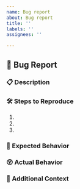```yaml
---
name: Bug report
about: Bug report
title: ''
labels: ''
assignees: ''

---
```


## 🐛 Bug Report

### 📋 Description
<!-- A clear and concise description of the bug. -->

### 🛠 Steps to Reproduce
1. <!-- Step 1 -->
2. <!-- Step 2 -->
3. <!-- Step 3 -->

### 🤔 Expected Behavior
<!-- What you expected to happen. -->

### 😵 Actual Behavior
<!-- What actually happened. -->

### 🔗 Additional Context
<!-- Add any other context about the problem here. -->
